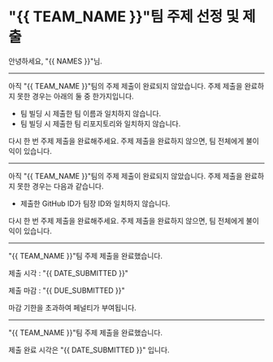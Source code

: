 # "{{ TEAM_NAME }}"팀 주제 선정 및 제출

안녕하세요, "{{ NAMES }}"님.

------
아직 "{{ TEAM_NAME }}"팀의 주제 제출이 완료되지 않았습니다. 주제 제출을 완료하지 못한 경우는 아래의 둘 중 한가지입니다.
- 팀 빌딩 시 제출한 팀 이름과 일치하지 않습니다.
- 팀 빌딩 시 제출한 팀 리포지토리와 일치하지 않습니다.

다시 한 번 주제 제출을 완료해주세요. 주제 제출을 완료하지 않으면, 팀 전체에게 불이익이 있습니다.

------

아직 "{{ TEAM_NAME }}"팀의 주제 제출이 완료되지 않았습니다. 주제 제출을 완료하지 못한 경우는 다음과 같습니다.
- 제출한 GitHub ID가 팀장 ID와 일치하지 않습니다.

다시 한 번 주제 제출을 완료해주세요. 주제 제출을 완료하지 않으면, 팀 전체에게 불이익이 있습니다.

------
"{{ TEAM_NAME }}"팀 주제 제출을 완료했습니다.

제출 시각 : "{{ DATE_SUBMITTED }}" 

제출 마감 : "{{ DUE_SUBMITTED }}"

마감 기한을 초과하여 페널티가 부여됩니다.

------
"{{ TEAM_NAME }}"팀 주제 제출을 완료했습니다.

제출 완료 시각은 "{{ DATE_SUBMITTED }}" 입니다.
